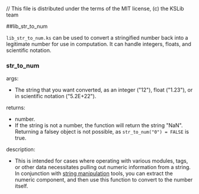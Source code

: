 // This file is distributed under the terms of the MIT license, (c) the KSLib team

##lib_str_to_num

``lib_str_to_num.ks`` can be used to convert a stringified number back into a
legitimate number for use in computation. It can handle integers, floats, and
scientific notation.

### str_to_num

args:
  * The string that you want converted, as an integer ("12"), float ("1.23"), or in scientific notation ("5.2E+22").

returns:
  * number.
  * If the string is not a number, the function will return the string "NaN". Returning a falsey object is not possible, as `str_to_num("0") = FALSE` is true.

description:
  * This is intended for cases where operating with various modules, tags, or other data necessitates pulling out numeric information from a string. In conjunction with [string manipulation](http://ksp-kos.github.io/KOS_DOC/structures/misc/string.html) tools, you can extract the numeric component, and then use this function to convert to the number itself.
